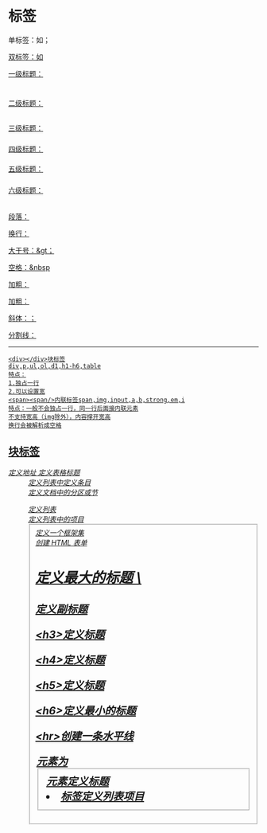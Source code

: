 # 标签

单标签：如<meta>；<a href="链接">

双标签：如<title></title>

一级标题：<h1></h1>

二级标题：<h2></h2>

三级标题：<h3></h3>

四级标题：<h4></h4>

五级标题：<h5></h5>

六级标题：<h6></h6>

段落：<p></p>

换行：<br />

大于号：&gt；

空格：&nbsp

加粗：<b></b>

加粗：<strong></strong>

斜体：<em></em>；<i></i>

分割线：<hr />

```h5
<div></div>块标签
div,p,ul,ol,d1,h1-h6,table
特点：
1.独占一行
2.可以设置宽
<span><span/>内联标签span,img,input,a,b,strong,em,i
特点：一般不会独占一行，同一行后面接内联元素
不支持宽高（img除外），内容撑开宽高
换行会被解析成空格
```

## 块标签

<address>定义地址

<caption>定义表格标题

<dd>定义列表中定义条目

<div>定义文档中的分区或节

<dl>定义列表

<dt>定义列表中的项目

<fieldset>定义一个框架集

<form>创建 HTML 表单

<h1>定义最大的标题
\<h2>定义副标题

\<h3>定义标题

\<h4>定义标题

\<h5>定义标题

\<h6>定义最小的标题

\<hr>创建一条水平线


<legend>元素为 

<fieldset>元素定义标题

<li>标签定义列表项目

<noframes>为那些不支持框架的浏览器显示文本，于 frameset 元素内部

\<noscript>定义在脚本未被执行时的替代内容

\<ol>定义有序列表

\<ul>定义无序列表

\<p>标签定义段落

\<pre>定义预格式化的文本

\<table>标签定义 HTML 表格

<tbody>标签表格主体（正文）

<td>表格中的标准单元格

<tfoot>定义表格的页脚（脚注或表注）

<th>定义表头单元格

<thead>标签定义表格的表头

<tr>定义表格中的行

## **行内元素列表:**

<a>标签可定义锚

<abbr>表示一个缩写形式

<acronym>定义只取首字母缩写

<b>字体加粗

<bdo>可覆盖默认的文本方向

<big>大号字体加粗

<br>换行

<cite>引用进行定义

<code>定义计算机代码文本

<dfn>定义一个定义项目

<em>定义为强调的内容

<i>斜体文本效果

<img>向网页中嵌入一幅图像

<input>输入框

<kbd>定义键盘文本

<label>标签为

<input> 元素定义标注（标记）

<q>定义短的引用

<samp>定义样本文本

\<select>创建单选或多选菜单

<small>呈现小号字体效果

<span>组合文档中的行内元素

<strong>语气更强的强调的内容

<sub>定义下标文本

<sup>定义上标文本

\<textarea>多行的文本输入控件

<tt>打字机或者等宽的文本效果

<var>定义变量



输入框：<input>或者<input type="text">

<button></button>标签为按钮

按钮：<input type="button" value="提交" placeholder="提示文字”/>

属性：

如 属性： type=“button”

    属性名：type         属性值：“button”

```h5
<select><option></option></select>下拉菜单
```

```h5
<textarea></textarea>多行文本框
```

 无序列表：

如：

```h5
<ul>
	<li>无序列表</li>
</ul>
```

有序列表：

```
<ol type=“a”或“1”或“I”等 start=“5”>
	<li>有序列表</li>
</ol>
type为排序类型
start为从几开始排序
```

自定义列表：用来分组，一般和css结合使用

```
<dl>
	<dt></dt>
	<dd></dd>
</dl>
dt为分组
dd为分组中的内容
```

超链接：

链接网址<a herf="http://www.baidu.com">内容<a>

链接本地地址<a herf="路径"><a>

路径可以是相对路径，也可以是绝对路径

不做任何跳转<a herf="#“></a>

也可以是<a herf="JavaScript：；" ，title="提示文字” target=''_blank''><a>两者类似

其中_blank为在新窗口打开

默认为_self

书签：

如：

```
<a href="#box">书签<a>
<p id="box"></p>
```

其中点击书签可以跳转到<p>位置

_blank是最常见的链接方式，表示超链接的目标地址在新建窗口中打开； 
_self表示“相同窗口”。点击链接后，地址栏不变； 
_top表示整页窗口； 
_parent表示该窗口。

## 表格

表格：<table></table>

其中<tr>表示一行；<td>表示一列；<th>表示表头的一行，默认加粗

其相关属性有；

width="表格的宽度"

height=“表格的高度”

border="表格的边框"

bgcolor="表格的背景色"

bordercolor=“表格的边框颜色”

cellspacing="单元格与单元格之间的间距"

cellpadding="单元格与内容之间的空隙"

对齐方式；align="left/center/right"

colspan="所要合并的单元格之间的列数"合并列

rowspan="所要合并的单元格的行数"合并行

css样式：style=“color:red;”

font-size:20px字体大小属性

background-color：背景颜色

color为字体颜色     也可以使用rgb颜色：red----r:0~255  blue-----b:0-255  green-----g:0-255

如；color：rgba(100,100,100,0.3)；其中0.3为透明度

如此可以写：

```
<p style="color:red;background-color:green;width:100px;height:50px;font_size:20px;">hello</p>
```

## 表单：

form:作用:可以发送http请求给服务器

method：get/post   请求方式

action:请求的服务器地址url

```
<form action="" method="get">
文本框
<input type="text" value="hello" placeholder=“请输入文字”>
</form>
```

其中value的hello为默认值

placeholder为提示文字

## 输入框：

<input type="button"/>

其中type=“button”为按钮

当type=“submit”时为提交按钮

type=“reset”为重置按钮

type=“password”为密码输入框

type="radio"为单选框

type="checkbox"多选框

type="date" 日期

type="number"数字



其中submit和<button>在点击时会刷新页面所以为提交按钮

密码输入框：

<input type="password"/>即在其输入时是看不见输入的数字的

选择点框：
<input type="radio" name="like" checked/>编程

<input type="radio" name="like" disabled/>吃饭

其中name为相同时不能同时选，checked为默认选项，disabled为不能选此选项

选择方框：

<input type="checkbox" name="like1" checked disabled/>

其中checked disabled为默认选中不能更改

下拉菜单：

```
<select>
	<option value=“code” selected>编程</option>
</select>
```

其中value为用户选中的值

selected为默认选中

多行文本框：

```
<textarea rows="5" cols="10"></textarea>
```

其中row为行高，cols为列宽

<input type="color"/>颜色选择框

<input type="date"/>日期选择框

<input type="number"/>数字选择框

# css样式

css的三种写法：

1.内部样式<styple></styple>

2.内联样式 style=“color：“red””

3.外部样式：外部导入

内部样式：使用<styple>标签

```
<style type="text/css">
	div{background:red;color:blue;width;200px;height;100px}
</style>
```

内联样式：使用style=“”

```
<div style="background:green;color:yellow;"></div>
```

外部样式：使用css文件

使用css文件：

在文件外面创建css文件

用<link rel="stylesheet type="text/css" herf="文件地址"/>来调用

写外部文件时按照内部样式的格式来写，去掉style标签

其中的优先级为：

1.内联优先级最高

2.内部样式与外部样式谁后写谁最高

css全名为层叠样式表

## css选择器：

内部样式即是标签选择器

id选择器：

例；在块元素中写入id名

在head中调用时格式为#加设置的id名后接{}

class选择器

例；在块元素中写入class名

在head中调用时格式为.加设置的class名后接{}

通配符选择器:* {}

可以选中body中的所有标签并为其加上所描述的修饰

群组选择器：

即id选择器和class选择器同时使用，用逗号相连然后接{}

如：#box,.foo {margin-bottom:20px

}

后代选择器；

如：#hello div{}

意思为对id为hello的块的所有div子级进行修饰

也可以是#hello .foo{}对id为hello的中class为foo的所有子级或孙子级进行修饰

子选择器：

 #hello>.foo3{}

对id为hello的块中class为foo3的子级进行修饰

选择器的优先级

内联样式>id选择器>class选择器>标签选择器

## 样式重置：

1.去掉标签默认的内边距和外边距

body,p,h1,h2,h3,h4,h5,h6,ul,dl,dd,input,select{margin:0;padding:0;}

2.去掉列表的项目符号

ul{list-style:none;}

3.去掉默认的下划线

a {text-decoration:none;}

移动到标签上时文字会变色：

a:hover {color:orange;}

去掉图片在加链接时的边框

img{border:0;}

让h标签继承body设置的文字大小：

h1,h2,h3,h4,h5,h6{font-size:100%;font-weihgt:normal}

## 伪类选择器：

.foo:link{}链接的初始状态

.foo:visited{}链接被访问时的状态

.foo:active:{}鼠标按下时的状态

.foo:hover{}----当鼠标移入时的的状态

display：inline-block;内联样式，支持宽高不独占一行

none为不显示

block为显示，块元素

## 浮动；

float：left，right，none

text-align:center;水平居中

line-height：100px;垂直居中

特点：浮动会提升半层层级

清浮动：

clear：both；

高度塌陷解决方式：

1.设置固定高度

2.用overflow：hidden

overflow有三个属性值hidden超出父元素部分隐藏

auto大于父元素时出现滚动条

scroll会出现滚动条

## 边距：

border 10px solid red

border-top/right/bottom/left-width:上右下左的边距

solid为实线，dashed为虚线，dotted为点线，double为双线

取消右边框：border-right：none；

半径为10的圆角：border-radius：10px

圆为border-radius：50%；

文字相当于背景的边距：

padding：10px 30px 60px 80px;上右下左边距，按顺时针顺序

margin：指与文本框的距离    ---10px与padding相似

盒子模型：

div高度：width+padding+border+margin

宽度：height+padding+border+margin

## 形式：

在页面中左右居中：

margin：0px auto;

宽高固定：

overflow：hidden-----超出父元素部分隐藏

overflow：scroll-----会出现滚动条

overflow：auto------在大于父元素时，会出现滚动条，否则不出现

显示/隐藏

display：none；---隐藏

display：block；----显示

block；块元素

inline:内联元素

inline-block:内联块元素

特点：

定位：脱离文档流，提升层级

浮动：提升层级（半层）

```css
定位：此时默认下面的元素盖住上面的元素
```

阻止子元素事件往父元素触发：为冒泡时事件

使用：

在 IE 下, 可以用 event.cancelBubble = true 来阻止[事件](http://www.so.com/s?q=%E4%BA%8B%E4%BB%B6&ie=utf-8&src=internal_wenda_recommend_textn)向上冒泡. 
FireFox 下则可以用 event.stopPropagation() 来阻止事件冒泡

在父元素中子元素不触发：

可以提高父元素的层级使子元素不被触发

offsetX：指的是元素节点的x

pageX为：文本节点（节点右下角的点）与浏览器的x

e.client：为点到浏览器的距离

脱离文档流的：

1、float

``2、position:absolute;绝对定位``

3、position:fixed;固定定位 //IE6不兼容

字体：

font-family:“微软雅黑”;

font-size：10px;

font：20px “微软雅黑”;

font-style:italic; 倾斜

font-weight：20；加粗层度

font-weight：bold；粗体

text-align：center；文字居中

line-height：100px；设置行高

text-indent：10px；缩进10像素

letter-spacing；10px；字符间间距

字体划线：

 text-decoration:line-through；

underline : 　下划线
line-through : 　贯穿线
overline : 　上划线

{font-size：100%；font-weight：normal}继承父元素的字体大小

背景：

background-image：url（图片地址） repeat-x/y/none；设置背景

 repeat为重复方向，none为不重复

background-attachment：fixed；拖动背景框，图不动

background-position：50px 50px；为图在框中的位置

定位:   

static：默认，没有定位

absolute：绝对定位

relative：相对定位

fixed：固定定位

定位参照物：

参照父级定位：position：absolute

如父级无定位，在父级使用relative提供定位

固定定位：position:fixed;

相对于浏览器的；不随滚动条而滚动

# javascript

1.在html中可以用标签<script type="text/javascrip"></script>

把js内容写在标签中便可-------script标签可以出现多次，且可以出现在html文件的任何位置，建议写在head中，他们的执行顺序是自上而下的，谁先写执行谁

2.从外部导入js文件

<script type="text/javascript" str="文件地址.js"></script>

引入外部标签时标签中间的代码是不会执行

定义变量：

1.可以var age;

2.可以age = 20;

3.可以var age=20;

4.可以var name=“张三”，age=18,weight=108;

运算符：&&与，||或，！非

关键字

变量名的命名可以是，字母，下划线，数字和美元符$组成，第一个不能为数字

尽量遵循驼峰原则：myStudentScore小驼峰，MyStudentScore大驼峰

不能使用关键字和保留字

数据类型：

1.Boolean：类型：true，false

Number：数字（包括整数和浮点数，不对其做区分）

String：字符串

Object：对象{}   数组Array[]

特殊数据类型：

Null

Undefined

NaN：表示不是数值的特殊值

null == undefined-------true

'NaN' == NaN----------false

5 = NaN------------false

NaN == NaN--------false

false == 0-------true

true == 1-------true

true == 2------false

undefined == 0-----false

null == 0------------false

'100' == 100--------true

'1000' === 100-------false

NaN != 任意数--------true

警告框

alert（“警告内容”）

document.write("内容")在浏览器中写入，会覆盖原来的内容，支持html标签的

如加粗

```
document.write("<b>hello</b>")
```

确认框：

res = confirm（“内容”）res只能为false或者true

将字符串转为数字：

parseInt("字符串")

parseInt(10.9)向下取整

parseFloat（“10.9px”）可以得到返回值10.9

parseFloat（10）可以得到返回值10

Math：数学函数

Math.round(4.46)返回值4

Math.round(4.5)返回值5

Math.sqrt(25)返回值5

Math.random()返回值随机数[0-1)

Math.max(3，20，1)返回数组最大值20

Math.min(3，20，1)返回数组最小值20

{}不形成作用域，不过用let声明的变量会在代码块{}中形成作用域

# 函数：会形成作用域

{}不会形成作用域

{let c=1；}形成作用域

函数定义：function fun{};

匿名函数：var a = function（）{};

自运行函数；

(function(){

console.log(2)

})();

嵌套函数：

function f1(){

console.log("")

function f2(){}

}

在函数中的函数由于作用域的问题不能直接调用，若想调用应在函数中添加return返回f2函数

构造函数（用来创建类）

# 数组创建：

1.var arr= new Array();-------定义一个空数组

var arr= new Array(10);------创建一个包含十个元素的数组，没有赋值

var arr= new Array(“hello”，10)----创建一个数组有两个元素

2.var arr = [1,2,8,6,4,5]-----以定义字面量方式创建

数组常用方法：

arr.length返回数组的长度

push():接收任意数量的参数，把他们逐个添加到数组的末尾，并返回修改后的长度；

pop():将数组最后的一个元素弹出

sort（）：从小到大按ASCII排序

reverse():逆向排序

slice()：不修改原数组，将原数组中的指定区域数据提取出来并返回一个新数组，包含从 start 到 end （不包括该元素）前闭后开

splice():截取原数组中的数据会改变原数组

indexOf():获取数组中第一个出现指定元素的下标，如果不存在则返回-1

join():将数组中的元素用指定字符连接成为一个字符串

concat；将数组进行连接如arr1.concat（arr2）

遍历数组

1,for（var i in arr）{}为遍历数组下标

用sort排序：

arr.sort(function(a,b){return a>b})可将arr数组中按其值大小升序排序，若改为小于按降序排序

arr.splice(a,b,99,45,45)删除从下标a开始的b个数，并将b后的参数从a下标一一插入

# 字符串的创建：

1.var str =new String(" ")

2.var str = ""

下标str[0]与python类似

4， 字符串的方法
String.fromCharCode(97);  将ASCII码转换成字符
str.indexOf(“abc”);  查找字符串第一次出现的位置, 如果没找到则返回-1
str.replace(); 替换字符串
str.substring(start,end); 截取字符串 范围是[start, end)
str.split(separator, howmany); 根据分隔符separator拆分成howmany个数组
str.toLowerCase(); 把字符串转换成小写
str.toUpperCase(); 把字符串转换成大写

str.replace(“a”,"b")；将字符串中出现的第一个a替换成b

str.replace(/a/gi,"b"); 将字符串中出现的所有a替换成b

其中g：global为全局查找

i：ignore为忽略大小写

用replace写正则时与python一样

# 时间：

创建日期对象并指定时间；

1.var d =new Data（“2019/08/22”）；

2.var d = new Data（2019，04，13，14，34）；

注：日期格式可以为“2019/08/22”，“2019-08-22”，或时间戳1443453475234

setData（）/getData（）；从Data对象中返回一个月中的谋一天（1~31）

getDay（）；从Data对象中返回星期（0~6）

set/getMoset/getMonth();从Data对象中返回月份（0~11）

set/getFullYear（）；从Data对象中返回四位数年份

set/getHours();返回Data对象的小时（0-24）

set/getMinutes（）返回Data对象的分钟（0-59）

set/getSeconds();返回Data对象的秒数（0-59）

set/getMilliseconds();返回Data对象的毫秒

set/getTime();返回时间戳

两个时间对象可以得到为毫秒数的时间差

# 对象；

对象的概念：

1.对象Object 是一种引用数据类型

2.在ECMAScript中对象可以存储变量和函数（数据和功能）

创建对象：

1.var obj = new Object（）；

 obj.name = “张三”；

obj.age = 18;

obj.playgame = function(){}

2.字面量方式

var obj = {

name：‘张三’，

age：18，

run：function（）{

retrun：“正在跑步”；

    }

}；

# 定时器：周期性的执行

如：setInterval（function（）{

}，3000）

命名：

var timer = setInterval（function（）{

}，3000）

其执行过程为异步执行

停止定时器：

clearInterval（）；

放在定时器中，当到达一定条件时运行停止定时器与if语句连用

延时器：延迟指定时间后调用一次函数

setTimeout（function（）{

}，2000）

清除延时器

clearTimeout（）

# BOM操作对象：

bom的核心是window对象（全局）

window对象的方法：

alert（text）：弹出提示框（警告框）

confirm（）：创建一个需要用户确认的对话框

prompt（text，defaultInput）：创建一个对话框要求用户输入信息

open（url，name，【options】）：打开一个新窗口并返回新的window对象

_blank新窗口

_parent当前窗口

location.href=‘链接’      //跳转到指定的URL

location.assign('链接')    //跳转到指定的URL

location.reload();   //最有效的重新加载，有缓存加载

visibility：hidden

# DOM的概念

DOM是中立于平台和语言的接口，它允许程序和脚本动态的访问和更新文档的内容，结构，样式

dom节点的分类分为三种：元素节点，属性节点和文本节点

例如：

```
<div title="属性节点">测试div</div>
```

```
<div></div>:元素节点
```

title=“属性节点”：属性节点

测试div：文本节点

getElementById（id）：获取特定的ID元素的节点对象（返回一个对象）

getElementByTagName（’div‘）：获取指定标签名的节点列表（返回一个数组）

getElementByName（name）；获取相同name属性值的节点列表（返回一个数组）

getElementByClassName（class）；获取相同class属性值的节点列表（返回一个数组）

元素节点的属性：

tagName：元素节点对象所指向的标签名称

innerHTML：元素节点中的内容

className：元素节点的class属性值

style：css内联样式对象

children:某元素的所有子元素节点

value：输入框的内容

parentNode：父节点

改innerHTML内容方法为：

box.innerHTML = “内容”

改value内容方法为：

box.value = "内容"

children：所有子元素节点对象的数组

box.children为所有子元素节点对象数组

nextElementSibling：下一个兄弟元素节点

previousElementSibling：上一个兄弟元素节点

元素节点的大小和位置

box.offsetWidth:宽

box.offsetHeight:高

box.offsetLeft:左边距离

box.offsetTop:上边距离

```js
 console.log(e.button)  // 0表示鼠标左键，1表示轮滚，2表示右键
 clientX,clientY: 距离浏览器边界的距离
 pageX,pageY: 距离页面内容边界的距离（重点）
 screenX,screenY: 距离显示器边界的距离
 offsetX, offsetY : 距离所点击的元素边界的距离(重点)
```
DOM操作所涉及的方法：

createElement（）：创建一个元素节点

appendChild（）：添加一个新子节点到子节点的末尾

cloneNode（）：复制节点

removeChild（）：移除节点

createTextNode（）：创建一个文本节点

insertBefore（）：将新节点插入到某节点前面

replaceChild（）；将新节点替换旧节点

在js事件中，this表示触发事件的元素节点对象

脚本模式：将js代码和HTML代码分离，符合代码规范

添加事件方式一：通过匿名函数

box.onclik = function(){

console.log('')

};

添加事件方式二：

box.onclick = func：

function func（） {

console.log（‘’）

};

# 事件的分类：

JavaScript可以处理的事件种类有三种：鼠标事件，键盘事件和HTML事件

1.鼠标事件

click；单击鼠标按钮并在松开时触发

onclick = function（）{

console.log（‘’）

}

dblclick：当双击鼠标按钮时触发

ondblclick = function（）{

console.log（''）

}；

mousedown:当按下了鼠标还未松开时触发

onmousedown = function（）{

console.log（“）

}；

mouseup:当按下了鼠标松开时触发

mousemove:当鼠标在其范围内移动时触发

mouseleave:当鼠标移除时触发

在添加事件涉及到display来隐藏时将时间写在另外的<script>中，者不会影响到原<script>的代码

# 键盘事件：

keydown：当用户按下键盘上某个键触发，如果按住不放，会重复触发

window.onkeydown = function(){

console.log(“按下”);

}

keypress：当用户按下键盘上的字符键触发，如果按住不放，会重复触发

keyup：当用户释放键盘上的某个键触发

# HTML事件：

load：当页面完全加载后触发

window.onload =function(){

console.log('')

}

unload:当页面完全卸载后触发

window.onunload = function（）{

console.log("")

}

select:当用户选择文本框（input或textarea）中的内容触发

input.onselect = function（）{

console.log（“”）

}

change：当文本框（input或textarea）内容改变且失去焦点后触发

input.onchange = function（）{

console.log（""）

};

keyup:对文本框（input或textarea）内容，实时检测输入

focus：当页面或者元素获得焦点时触发

blur：当页面或者元素失去焦点时触发

submit：当用户点击提交按钮在<from>元素节点上触发

form.onsubmit = function(){

console.log("")

};

reset：当用户点击重置按钮在<form>元素节点触发

scroll:当用户滚动带滚动条的元素时触发

window.onscroll = function（）{

console.log()

}

resize:当浏览器变大变小时执行

Event属性

可以用以下方法兼容：

document.onclick = function（e）{

	var e = e || event

}

button：鼠标按键

clientX：浏览器可视区域的x坐标

clientY：浏览器可视区域的y坐标

pageX；浏览器内容区域的x坐标

pageY；浏览器内容区域的y坐标

screenX：显示器屏幕的x坐标

screenY：显示器屏幕的y坐标

offsetX：鼠标点击的元素位置距离元素左边界的x坐标

offsetY：鼠标点击的元素位置距离元素上边界的y坐标

事件冒泡：浏览器默认有事件冒泡，从子元素向父元素触发

事件捕获：从父元素向子元素触发

阻止事件冒泡

var e = e || event；

if （e.stopPropagation） {

	e.stopPropagation()     // 非IE，IE9+

}

else {

e.cancelBubble = true  //    底版本IE

}

阻止浏览器的默认行为：

var e = e || event;

if (e.preventDefault) {

	e.preventDefault();  // 非IE

}

else {

e.returnValue = false //   IE

}

# JQuery

在JQuery库中，$是JQuery的别名，$()等效于JQuery();

ready:在页面加载完之后执行

load：在页面（包括引入的文件，图片等资源）加载之后执行

$(document).ready(function(){

	console.log()

})

##### ready简写

$(function(){

	console.log()

})

点击事件：

##### JS：

box.onclick = function（）{

console.log（‘’）

}

##### JQ:

$("#box").click(function(){

console.log()

})

JS不能用JQ方法

如：box.html()------会报错

JQ不能用JS方法

如：$('#box').innerHTML = ""  //无效

JS与JQ对象的相互转换

JS转JQ：

如：var jsbox = document.getElementById('box')

$(jsbox)--------JQ对象 

JQ转JS对象

$('div')[0]----------JS对象

$('div').get(0)--------JS对象

JQ选择器分为：

基本选择器；层级选择器；常用伪类选择器：可以看作是一种特殊的类选择符；

基本选择器：

1.ID选择器：$('#id') 根据给定的ID匹配一个元素

2.标签选择器：$("div") 根据给定的元素名匹配所有元素

3.类选择器：$(".className") 根据给定的类匹配元素

4.通配选择器：$("*")  匹配指定上下文中所有元素

5.组选择器：$("selector1,selector2,selectorN")  特点：无数量限制，以逗号分隔（逐个匹配，并将匹配到的元素合并到一个结果内返回）

层级选择器：
a.包含选择器：$("a b")在给定的祖先元素下匹配所有后代元素。（不受层级限制）

b.子选择器：$("parent > child")  在给定的父元素下匹配所有子元素

c.相邻选择器：$("prev + next") 匹配所有紧接在prev元素后的next元素。等同于next（）方法

d.兄弟选择器：$("prev ~ siblings")匹配prev元素后面的所有sibling元素。等同于nextAll()方法

后代选择器：

$("box input")

$('#box').find('input') ----------更加高效

兄弟选择器

$('#box').siblings('input')-----所有兄弟节点





##### 伪类选择器：

$(‘ul li：first’)

$('ul li').first()------------匹配到第一个

$('ul li:last')

$('ul li').last()------------匹配到最后一个

$('ul li:eq(1)')

$('ul li').eq(2)-------匹配到第index个

length-------长度

size（）---------长度

$('ul li:nth-child(2)')------第n个，从1开始

##### 属性操作；

attr():默认获取第一个

如：$('img').attr("src")-----获取

$('img').attr("src"，“images/33.jpg”)-------添加或则修改

removeAttr（）

如$('img').eq(0).removeAttr('src')-------移除

addClass （添加类名）         和        removeClass（移除类名）

如：$('img').addClass('类名')

html（）-----------innerHTML

text（）-----------innerText

val（）----------value

$('#box').html()      -----获取内容

$('#box').html('<b>hello</b>')---------设置内容

$('input').val()-------获取value值

$('input').val(“内容”)-------设置value值

$('li').index():节点下标

parent（）：该元素父节点

如：$('#box').parent().attr('id')

parents（）：祖先节点，即所有的父节点

如：$('#box').parents(）.length

##### 添加节点：

1.$('#box').append(node1)

2.node1.appendTo($('#box'))

3.node1.appendTo('#box')在节点中追加

前置节点：prepend，prependTo

如：node1.prependTo（‘#box’）

empty():清空元素，删除所有子元素

如：$('#box').empty()

remove():删除当前元素

$('#box').remove()

clone():复制

如：$('#boox').clone().appendTo('body')

$('#boox').clone(true).appendTo('body')   //会复制事件和绑定



offset（）：相对页面的偏移

如：$('#box').offset().left

$('#box').offset().top

position（）：相对父级定位参照物的偏移

如：$('#box').positiont().left

$('#box').position().top

scrollTop():滚动条相对界面的偏移距离

如：$(document).scrollTop()

trigger():主动触发事件

triggerHandler();主动触发事件，不会触发默认行为

on（）：绑定事件



1.$('.btn1').on('click',function(){

	console.log('click-on')

})

2.$('.btn1').on({

	'mouseeter':function(){
	
		console.log()
	
	},
	
	'mouseeter':function(){
	
		console.log()
	
	}

})

off（）：删除事件

 1.$('.btn1').off()   // 删除所有事件

2.$('.btn1').off('mouseenter mouseleave')  // 删除特定事件

on：事件委托

如：$('#box').on('click',".btn3",function(){

	console.log('btn-click-on')

})

// .btn2 后创建的按钮

$('.btn2').click(function(){

	$('<button class=”btn3">按钮</button>').appendTo('#box')

})

show（4000）显示隐藏的元素节点，其中4000为四秒的显示动画

hide（）隐藏用法和show类似

toggle（）将隐藏的显示，显示的隐藏

fadeIn（3000）淡入，用法和hide类似

fadeOut（3000）淡出，用法类似

fideTo（3000，0.5）指定透明度

animate（left：100，top：100，width：300，height：200，5000，function（）{}）动画效果

如：

function fly（node）{

JQ元素节点.animate(坐标,5000,function(){fly(node)});

}

-----------function(){fly(node)}为回调本函数实现持续动画

队列动画：元素节点.animate().animate().......

元素节点.stop()停止当前动画

元素节点.stop(true)停止所有的动画

$('table tr:not(:first)').remove();为过滤掉第一个tr不被移除

# Ajax：

Ajax：是JS中一种可以访问服务器的技术

同步：按顺序执行

异步：不按顺序执行，在在多个不同的线程中执行

HTTP：一个基于TCP/IP协议的应用网络协议

	特点：
	1.短链接-------用完之后断开：不会一直占用服务器资源
	
	2.请求响应模式：客户端先发送请求给服务器，服务器才能发送响应数据给看客户端
	
	3.无状态：使用cookie来弥补
	
	4.简单，快速
	
	5.请求方式：get/post

步骤：

1、创建XMLHttpRequest对象

2、创建HTTP请求

3、设置响应HTTP请求状态变化的函数

4、设置获取服务器返回数据的语句

5、发送HTTP请求

第一种方式：---------JS

```JS
var xhr = new XMLHttpRequest()
//第一个参数：请求方式 get/post
//第二个参数：请求的url
//第三个参数：是否异步false同步/true异步
xhr.open('GET','地址',true)
//发送请求
xhr.send(null)
//获取数据
console.log(xhr.status)//状态码
console.log(xhr.responseText)//响应数据----json字符串
var obj = JSON.parse(xhr.responseText)//json解析
console.log(obj)
//onreadyStateChange事件是在readyState属性发生改变时触发的
xhr.onreadyStateChange = function(){
    //readyState准备状态
    //xhr.status == 200:请求状态为请求成功
    //xhr.readyState == 4：表示
    if(xhr.status == 200 && xhr.readyState == 4){
        console.log(xhr.responseText)
    }
}
一、xhr取得响应
1、responseText:获得字符串形式的相应数据。
2、responsXML:获得XML形式的相应数据。
3、status和statusText：以数字和文本形式返回http状态码。
4、getAllResponseHeader()：获取所有的响应报头。
5、getResponseHeader()：查询响应中的某个字段的值。
6、readyState属性：响应返回成功的时候得到通知。
（1）0：请求未初始化，open还没有调用。
（2）1：服务器连接已建立，open已经调用了。
（3）2：请求已经接收，也就是接收到头信息了。
（4）3：请求处理中，也就是接收到响应主体了。
（5）4：请求已完成，且响应已就绪，也就是响应完成了。
二、典型的xhr建立ajax的过程。（涵盖了ajax的大部分内容）
1、new一个xhr对象。
2、调用xhr对象的open方法。
3、send一些数据。
4、对服务器的响应过程进行监听，来知道服务器是否正确得做出了响应，接着就可以做一些事情。比如获取服务器响应的内容，在页面上进行呈现。
```

GET请求：

get请求比post更加快速，但只能将少量字符串参数提交给服务器

post安全性比get高，能传输的数据量更加大

第二种方式：--------JQ

```js
//type:请求方式，默认为get
//url：接口
//data：参数
//async：是否异步，默认为true
//success：请求成功后的响应
//error：请求失败后的响应
<script src="JQ地址"></script>
$.ajax({
    type:"get",
    url:"链接"，
    data:{},
    async:true,
    success:function(data){
    	console.log(data) //json对象   
	},
    error:function(e){
		console.log(e)
     }
})
```

 第三种方法：

```js
//get也可以改为post
$.get('链接'，{要传的数据}，function(data){
	console.log(data.data[0].name)
})
```





npm:包管理工具





下面介绍一些参数的用法： 
网页的可见区域宽度：document.body.clientWidth; 
网页的可见区域高度：document.body.clientHeight; 
网页可见区域宽:document.body.offsetWidth;(包括边线的宽); 
网页可见区域高：document.body.offsetHeight;(包括边线的宽); 
网页正文全文宽：document.body.scrollWidth; 
网页正文全文高：document.body.scrollHeight; 
网页被卷去的高：document.body.scrollTop; 
网页被卷去的左：document.body.scrollLeft; 
网页正文部分上:windows.screenTop; 
网页正文部分左：windows.screenLeft; 
屏幕分辨率的高：windows.screen.height; 
屏幕分辨率的宽：windows.screen.widht; 
屏幕可用工作区高度：windows.screen.availHeight; 
屏幕可用工作区宽度：windows.screen.availWidth; 
获取对象的滚动高度：scrollHeight; 
设置或获取位于对象左边界和窗口中目前可见内容的最左端之间的距离 :scrollLeft; 
设置或获取位于对象最顶端和窗口中可见内容的最顶端之间的距离 :scrollTop; 
获取对象的滚动宽度:scrollWidth； 
获取对象相对于版面或由父坐标：offsetParent 属性指定的父坐标的高度 ：offsetHeight; 
获取对象相对于版面或由offsetParent 属性指定的父坐标的计算左侧位置 :offsetLeft; 
获取对象相对于版面或由offsetTop 属性指定的父坐标的计算顶端位置:offsetTop; 
event.clientX:相对于文档的水平坐标； 
event.clientY:相对于文档的垂直坐标； 
event.offsetX:相对于容器的水平坐标； 
event.offsetY：相对于容器的垂直坐标； 
document.documentElement.scrollTop:设置滚动的垂直高度 
event.clientX + document.documentElement.scrollTop:相对文档的水平位置+垂直方向的滚动量；







